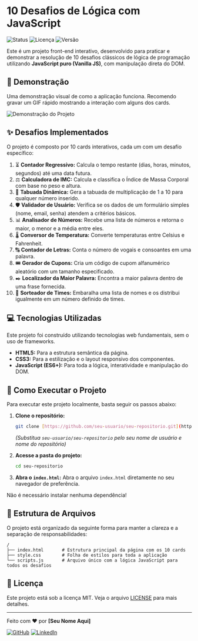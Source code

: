 # 10 Desafios de Lógica com JavaScript

![Status](https://img.shields.io/badge/status-concluído-brightgreen)
![Licença](https://img.shields.io/badge/licença-MIT-blue)
![Versão](https://img.shields.io/badge/versão-1.0.0-informational)

Este é um projeto front-end interativo, desenvolvido para praticar e demonstrar a resolução de 10 desafios clássicos de lógica de programação utilizando **JavaScript puro (Vanilla JS)**, com manipulação direta do DOM.

## 🎥 Demonstração

Uma demonstração visual de como a aplicação funciona. Recomendo gravar um GIF rápido mostrando a interação com alguns dos cards.

![Demonstração do Projeto](https://user-images.githubusercontent.com/20557993/178229972-03126f55-1f60-482d-8686-e9c5625447a1.gif)


## ✨ Desafios Implementados

O projeto é composto por 10 cards interativos, cada um com um desafio específico:

1.  ⏳ **Contador Regressivo:** Calcula o tempo restante (dias, horas, minutos, segundos) até uma data futura.
2.  ⚖️ **Calculadora de IMC:** Calcula e classifica o Índice de Massa Corporal com base no peso e altura.
3.  🔢 **Tabuada Dinâmica:** Gera a tabuada de multiplicação de 1 a 10 para qualquer número inserido.
4.  🛡️ **Validador de Usuário:** Verifica se os dados de um formulário simples (nome, email, senha) atendem a critérios básicos.
5.  📊 **Analisador de Números:** Recebe uma lista de números e retorna o maior, o menor e a média entre eles.
6.  🌡️ **Conversor de Temperatura:** Converte temperaturas entre Celsius e Fahrenheit.
7.  🔠 **Contador de Letras:** Conta o número de vogais e consoantes em uma palavra.
8.  🎟️ **Gerador de Cupons:** Cria um código de cupom alfanumérico aleatório com um tamanho especificado.
9.  ✒️ **Localizador da Maior Palavra:** Encontra a maior palavra dentro de uma frase fornecida.
10. 🎲 **Sorteador de Times:** Embaralha uma lista de nomes e os distribui igualmente em um número definido de times.

## 💻 Tecnologias Utilizadas

Este projeto foi construído utilizando tecnologias web fundamentais, sem o uso de frameworks.

-   **HTML5:** Para a estrutura semântica da página.
-   **CSS3:** Para a estilização e o layout responsivo dos componentes.
-   **JavaScript (ES6+):** Para toda a lógica, interatividade e manipulação do DOM.

## 🚀 Como Executar o Projeto

Para executar este projeto localmente, basta seguir os passos abaixo:

1.  **Clone o repositório:**
    ```bash
    git clone [https://github.com/seu-usuario/seu-repositorio.git](https://github.com/seu-usuario/seu-repositorio.git)
    ```
    *(Substitua `seu-usuario/seu-repositorio` pelo seu nome de usuário e nome do repositório)*

2.  **Acesse a pasta do projeto:**
    ```bash
    cd seu-repositorio
    ```

3.  **Abra o `index.html`:**
    Abra o arquivo `index.html` diretamente no seu navegador de preferência.

Não é necessário instalar nenhuma dependência!

## 📂 Estrutura de Arquivos

O projeto está organizado da seguinte forma para manter a clareza e a separação de responsabilidades:

```
/
├── index.html       # Estrutura principal da página com os 10 cards
├── style.css        # Folha de estilos para toda a aplicação
└── scripts.js       # Arquivo único com a lógica JavaScript para todos os desafios
```

## 📄 Licença

Este projeto está sob a licença MIT. Veja o arquivo [LICENSE](LICENSE) para mais detalhes.

---

Feito com ❤️ por **[Seu Nome Aqui]**

[![GitHub](https://img.shields.io/badge/GitHub-181717?style=for-the-badge&logo=github&logoColor=white)](https://github.com/seu-usuario)
[![LinkedIn](https://img.shields.io/badge/LinkedIn-0A66C2?style=for-the-badge&logo=linkedin&logoColor=white)](https://www.linkedin.com/in/seu-perfil/)
